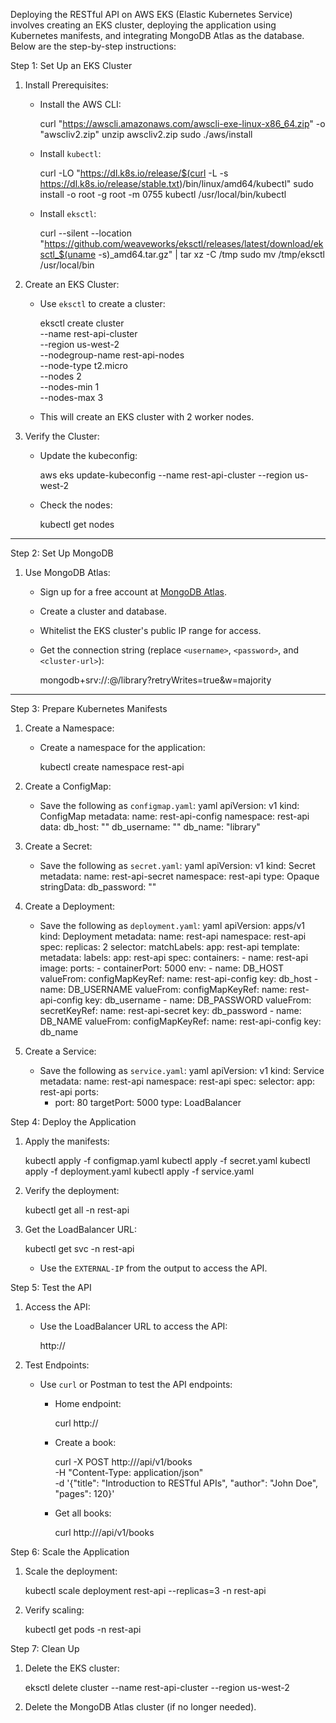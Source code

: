 Deploying the RESTful API on AWS EKS (Elastic Kubernetes Service) involves creating an EKS cluster, deploying the application using Kubernetes manifests, and integrating MongoDB Atlas as the database. Below are the step-by-step instructions:



 Step 1: Set Up an EKS Cluster
 
1. Install Prerequisites:
   - Install the AWS CLI:
  
     curl "https://awscli.amazonaws.com/awscli-exe-linux-x86_64.zip" -o "awscliv2.zip"
     unzip awscliv2.zip
     sudo ./aws/install
     
   - Install `kubectl`:
  
     curl -LO "https://dl.k8s.io/release/$(curl -L -s https://dl.k8s.io/release/stable.txt)/bin/linux/amd64/kubectl"
     sudo install -o root -g root -m 0755 kubectl /usr/local/bin/kubectl
     
   - Install `eksctl`:
  
     curl --silent --location "https://github.com/weaveworks/eksctl/releases/latest/download/eksctl_$(uname -s)_amd64.tar.gz" | tar xz -C /tmp
     sudo mv /tmp/eksctl /usr/local/bin
     

2. Create an EKS Cluster:

   - Use `eksctl` to create a cluster:
  
     eksctl create cluster \
       --name rest-api-cluster \
       --region us-west-2 \
       --nodegroup-name rest-api-nodes \
       --node-type t2.micro \
       --nodes 2 \
       --nodes-min 1 \
       --nodes-max 3
     
   - This will create an EKS cluster with 2 worker nodes.

3. Verify the Cluster:

   - Update the kubeconfig:
  
     aws eks update-kubeconfig --name rest-api-cluster --region us-west-2
     
   - Check the nodes:
  
     kubectl get nodes
     

---

 Step 2: Set Up MongoDB
 
1. Use MongoDB Atlas:
   - Sign up for a free account at [MongoDB Atlas](https://www.mongodb.com/cloud/atlas).
   - Create a cluster and database.
   - Whitelist the EKS cluster's public IP range for access.
   - Get the connection string (replace `<username>`, `<password>`, and `<cluster-url>`):
     
     mongodb+srv://<username>:<password>@<cluster-url>/library?retryWrites=true&w=majority
     

---

Step 3: Prepare Kubernetes Manifests
 
1. Create a Namespace:
   - Create a namespace for the application:
  
     kubectl create namespace rest-api
     

2. Create a ConfigMap:

   - Save the following as `configmap.yaml`:
     yaml
     apiVersion: v1
     kind: ConfigMap
     metadata:
       name: rest-api-config
       namespace: rest-api
     data:
       db_host: "<cluster-url>"
       db_username: "<username>"
       db_name: "library"
     

3. Create a Secret:

   - Save the following as `secret.yaml`:
     yaml
     apiVersion: v1
     kind: Secret
     metadata:
       name: rest-api-secret
       namespace: rest-api
     type: Opaque
     stringData:
       db_password: "<password>"
     

4. Create a Deployment:

   - Save the following as `deployment.yaml`:
     yaml
     apiVersion: apps/v1
     kind: Deployment
     metadata:
       name: rest-api
       namespace: rest-api
     spec:
       replicas: 2
       selector:
         matchLabels:
           app: rest-api
       template:
         metadata:
           labels:
             app: rest-api
         spec:
           containers:
           - name: rest-api
             image: <your-docker-image>
             ports:
             - containerPort: 5000
             env:
             - name: DB_HOST
               valueFrom:
                 configMapKeyRef:
                   name: rest-api-config
                   key: db_host
             - name: DB_USERNAME
               valueFrom:
                 configMapKeyRef:
                   name: rest-api-config
                   key: db_username
             - name: DB_PASSWORD
               valueFrom:
                 secretKeyRef:
                   name: rest-api-secret
                   key: db_password
             - name: DB_NAME
               valueFrom:
                 configMapKeyRef:
                   name: rest-api-config
                   key: db_name
     

5. Create a Service:

   - Save the following as `service.yaml`:
     yaml
     apiVersion: v1
     kind: Service
     metadata:
       name: rest-api
       namespace: rest-api
     spec:
       selector:
         app: rest-api
       ports:
       - port: 80
         targetPort: 5000
       type: LoadBalancer
     

Step 4: Deploy the Application
 
1. Apply the manifests:

   kubectl apply -f configmap.yaml
   kubectl apply -f secret.yaml
   kubectl apply -f deployment.yaml
   kubectl apply -f service.yaml
   

2. Verify the deployment:

   kubectl get all -n rest-api
   

3. Get the LoadBalancer URL:

   kubectl get svc -n rest-api
   
   - Use the `EXTERNAL-IP` from the output to access the API.


Step 5: Test the API
 
1. Access the API:
   - Use the LoadBalancer URL to access the API:
     
     http://<loadbalancer-url>
     

2. Test Endpoints:
   - Use `curl` or Postman to test the API endpoints:
     - Home endpoint:
    
       curl http://<loadbalancer-url>
       
     - Create a book:
    
       curl -X POST http://<loadbalancer-url>/api/v1/books \
         -H "Content-Type: application/json" \
         -d '{"title": "Introduction to RESTful APIs", "author": "John Doe", "pages": 120}'
       
     - Get all books:
    
       curl http://<loadbalancer-url>/api/v1/books
       


Step 6: Scale the Application
 
1. Scale the deployment:

   kubectl scale deployment rest-api --replicas=3 -n rest-api
   

2. Verify scaling:

   kubectl get pods -n rest-api
   

Step 7: Clean Up
 
1. Delete the EKS cluster:

   eksctl delete cluster --name rest-api-cluster --region us-west-2
   

2. Delete the MongoDB Atlas cluster (if no longer needed).
